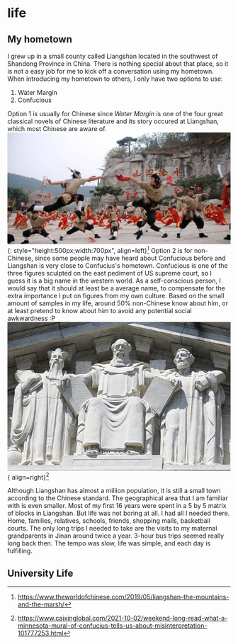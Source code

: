 # life

## My hometown



I grew up in a small county called Liangshan located in the southwest of Shandong Province in China. There is nothing special about that place, so it is not a easy job for me to kick off a conversation using my hometown. When introducing my hometown to others, I only have two options to use:

1. Water Margin
2. Confucious

Option 1 is usually for Chinese since *Water Margin* is one of the four great classical novels of Chinese literature and its story occured at Liangshan, which most Chinese are aware of. 
![Mount Liangshan](../assets/life/liangshan.jpg){: style="height:500px;width:700px", align=left}[^1]
Option 2 is for non-Chinese, since some people may have heard about Confucious before and Liangshan is very close to Confucius's hometown. Confucious is one of the three figures sculpted on the east pediment of US supreme court, so I guess it is a big name in the western world. As a self-conscious person, I would say that it should at least be a average name, to compensate for the extra importance I put on figures from my own culture.  Based on the small amount of samples in my life, around 50% non-Chinese know about him, or at least pretend to know about him to avoid any potential social awkwardness :P ![Confucius](../assets/life/confucius.jpg){ align=right}[^2] 


Although Liangshan has almost a million population, it is still a small town according to the Chinese standard. The geographical area that I am familiar with is even smaller. Most of my first 16 years were spent in a 5 by 5 matrix of blocks in Liangshan. But life was not boring at all. I had all I needed there. Home, families, relatives, schools, friends, shopping malls, basketball courts. The only long trips I needed to take are the visits to my maternal grandparents in Jinan around twice a year. 3-hour bus trips seemed really long back then. The tempo was slow, life was simple, and each day is fulfilling. 

## University Life

[^1]: https://www.theworldofchinese.com/2019/05/liangshan-the-mountains-and-the-marsh/
[^2]: https://www.caixinglobal.com/2021-10-02/weekend-long-read-what-a-minnesota-mural-of-confucius-tells-us-about-misinterpretation-101777253.html